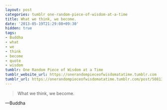```yaml
---
layout: post
categories: tumblr one-random-piece-of-wisdom-at-a-time
title: What we think, we become.
date: '2013-05-19T21:29:08+09:30'
hidden: true
tags:
- Buddha
- what
- we
- think
- become
- quote
- wisdom
tumblr: One Random Piece of Wisdom at a Time
tumblr_website_url: https://onerandompieceofwisdomatatime.tumblr.com
tumblr_url: https://onerandompieceofwisdomatatime.tumblr.com/post/50813697676/what-we-think-we-become
---
```

> What we think, we become.

—Buddha&nbsp;
